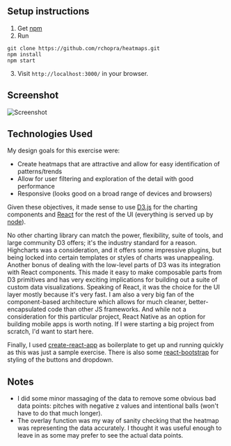 ## Setup instructions
1. Get [npm](https://www.npmjs.com/get-npm)
2. Run
```
git clone https://github.com/rchopra/heatmaps.git
npm install
npm start
```
3. Visit `http://localhost:3000/` in your browser.

## Screenshot
![Screenshot]()


## Technologies Used
My design goals for this exercise were:
* Create heatmaps that are attractive and allow for easy identification of patterns/trends
* Allow for user filtering and exploration of the detail with good performance
* Responsive (looks good on a broad range of devices and browsers)

Given these objectives, it made sense to use [D3.js](https://d3js.org/) for the charting components and [React](https://facebook.github.io/react/) for the rest of the UI (everything is served up by [node](https://nodejs.org/en/)).

No other charting library can match the power, flexibility, suite of tools, and large community D3 offers; it's the industry standard for a reason. 
Highcharts was a consideration, and it offers some impressive plugins, but being locked into certain templates or styles of charts was unappealing. 
Another bonus of dealing with the low-level parts of D3 was its integration with React components. 
This made it easy to make composable parts from D3 primitives and has very exciting implications for building out a suite of custom data visualizations.
Speaking of React, it was the choice for the UI layer mostly because it's very fast. 
I am also a very big fan of the component-based architecture which allows for much cleaner, better-encapsulated code than other JS frameworks.
And while not a consideration for this particular project, React Native as an option for building mobile apps is worth noting.
If I were starting a big project from scratch, I'd want to start here.

Finally, I used [create-react-app](https://github.com/facebookincubator/create-react-app) as boilerplate to get up and running quickly as this was just a sample exercise.
There is also some [react-bootstrap](https://react-bootstrap.github.io/) for styling of the buttons and dropdown.

## Notes
* I did some minor massaging of the data to remove some obvious bad data points: pitches with negative z values and intentional balls (won't have to do that much longer).
* The overlay function was my way of sanity checking that the heatmap was representing the data accurately. 
I thought it was useful enough to leave in as some may prefer to see the actual data points.
